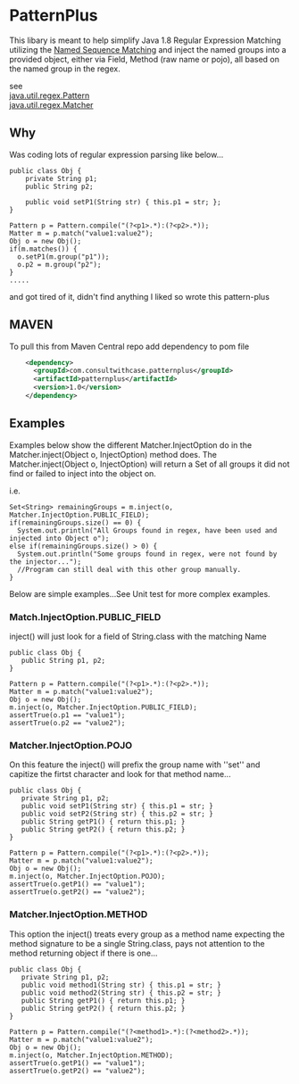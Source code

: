 
# PatternPlus
This libary is meant to help simplify Java 1.8 Regular Expression Matching utilizing the
[Named Sequence Matching](https://docs.oracle.com/javase/8/docs/api/java/util/regex/Pattern.html#groupname)
and inject the named groups into a provided object, either via Field, Method (raw name or pojo), all based on the named group in the regex.

see  
  [java.util.regex.Pattern](https://docs.oracle.com/javase/8/docs/api/java/util/regex/Pattern.html)  
  [java.util.regex.Matcher](https://docs.oracle.com/javase/8/docs/api/java/util/regex/Matcher.html)  

## Why
Was coding lots of regular expression parsing like below...
    
    public class Obj {
        private String p1;
        public String p2;

        public void setP1(String str) { this.p1 = str; };
    }

    Pattern p = Pattern.compile("(?<p1>.*):(?<p2>.*));
    Matter m = p.match("value1:value2");
    Obj o = new Obj();
    if(m.matches()) {
      o.setP1(m.group("p1"));
      o.p2 = m.group("p2");
    }
    .....
    
and got tired of it, didn't find anything I liked so wrote this pattern-plus

## MAVEN
  To pull this from Maven Central repo add dependency to pom file
```xml
    <dependency>  
      <groupId>com.consultwithcase.patternplus</groupId>  
      <artifactId>patternplus</artifactId>  
      <version>1.0</version>  
    </dependency>  
```


## Examples

  Examples below show the different Matcher.InjectOption do in the Matcher.inject(Object o, InjectOption) method does.  The
  Matcher.inject(Object o, InjectOption) will return a Set<String> of all groups it did not find or failed to inject into the object on.
   
  i.e.

    Set<String> remainingGroups = m.inject(o, Matcher.InjectOption.PUBLIC_FIELD);  
    if(remainingGroups.size() == 0) {   
      System.out.println("All Groups found in regex, have been used and injected into Object o");  
    else if(remainingGroups.size() > 0) {  
      System.out.println("Some groups found in regex, were not found by the injector...");  
      //Program can still deal with this other group manually.  
    }  

Below are simple examples...See Unit test for more complex examples.

### Match.InjectOption.PUBLIC_FIELD
  inject() will just look for a field of String.class with the matching Name


    public class Obj {
       public String p1, p2;
    }

    Pattern p = Pattern.compile("(?<p1>.*):(?<p2>.*));
    Matter m = p.match("value1:value2");
    Obj o = new Obj();
    m.inject(o, Matcher.InjectOption.PUBLIC_FIELD);
    assertTrue(o.p1 == "value1");
    assertTrue(o.p2 == "value2");
     


### Matcher.InjectOption.POJO
  On this feature the inject() will prefix the group name with ''set'' and capitize the firtst character and look 
  for that method name...

    public class Obj {
       private String p1, p2;
       public void setP1(String str) { this.p1 = str; }
       public void setP2(String str) { this.p2 = str; }
       public String getP1() { return this.p1; }
       public String getP2() { return this.p2; }
    }

    Pattern p = Pattern.compile("(?<p1>.*):(?<p2>.*));
    Matter m = p.match("value1:value2");
    Obj o = new Obj();
    m.inject(o, Matcher.InjectOption.POJO);
    assertTrue(o.getP1() == "value1");
    assertTrue(o.getP2() == "value2");
 

### Matcher.InjectOption.METHOD
  This option the inject() treats every group as a method name expecting the method signature to be a single String.class,
pays not attention to the method returning object if there is one...

    public class Obj {
       private String p1, p2;
       public void method1(String str) { this.p1 = str; }
       public void method2(String str) { this.p2 = str; }
       public String getP1() { return this.p1; }
       public String getP2() { return this.p2; }
    }

    Pattern p = Pattern.compile("(?<method1>.*):(?<method2>.*));
    Matter m = p.match("value1:value2");
    Obj o = new Obj();
    m.inject(o, Matcher.InjectOption.METHOD);
    assertTrue(o.getP1() == "value1");
    assertTrue(o.getP2() == "value2");
